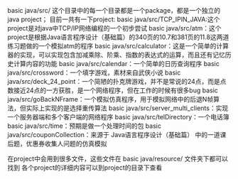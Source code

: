 basic java/src/ 这个目录中的每一个目录都是一个package，都是一个独立的java project；
目前一共有一下project:
	basic java/src/TCP_IPIN_JAVA:这个project是对java中TCP/IP网络编程的一个初步尝试
	basic java/src/atm：这个project是根据Java语言程序设计（基础篇）的340页的10.7和381页的11.8这两道练习题做的一个模拟atm的程序
	basic java/src/calculator：这是一个简单的计算器的实现，可以实现包含加减乘除、阶乘、指数的表达式的运算，而且还有记忆历史计算内容的功能
	basic java/src/calendar：一个简单的日历查询程序
	basic java/src/crossword：一个填字游戏，素材来自武侠小说
	basic java/src/deck_24_point：一个简陋的扑克牌游戏，并不是常说的24点，而是点数接近24点的一方获胜，是一个网络程序，但在工作的时候有很多bug
	basic java/src/goBackNFrame：一个模拟仿真程序，用于模拟网络中的后退N帧算法，但实际上实现的是选择重传算法
	basic java/src/server_multi_clients：实现一个服务器端和多个客户端的网络程序
	basic java/src/telDirectory：一个电话簿
	basic java/src/time：预期是做一个处理时间的包
	basic java/src/couponCollection：来源于 Java语言程序设计（基础篇） 中的一道课后题，优惠券收集人问题的仿真模拟
	

在project中会用到很多文件，这些文件在 basic java/resource/ 文件夹下都可以找到
各个project的详细内容可以到project的目录下查看
